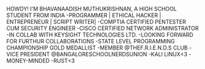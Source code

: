 HOWDY! I'M BHAVANAADISH MUTHUKRISHNAN, A HIGH SCHOOL STUDENT FROM INDIA
-PROGRAMMER | ETHICAL HACKER | ENTREPRENEUR | SCRIPT WRITER|
-COMPTIA CERTIFIED PENTESTER CUM SECURITY ENGINEER
-CISCO CERTIFIED NETWORK ADMINISTRATOR
-IN COLLAB WITH KEYSIGHT TECHNOLOGIES LTD.
-LOOKING FORWARD FOR FURTHUR COLLABORATIONS
-STATE LEVEL PROGRAMMING CHAMPIONSHIP GOLD MEDALLIST
-MEMBER @THEF.R.I.E.N.D.S CLUB
-VICE PRESIDENT @BANGALORESCHOOLNERDSUNION
-KALI LINUX<3
-MONEY-MINDED
-RUST<3
<!---
mrChessman/mrChessman is a ✨ special ✨ repository because its `README.md` (this file) appears on your GitHub profile.
You can click the Preview link to take a look at your changes.
--->
